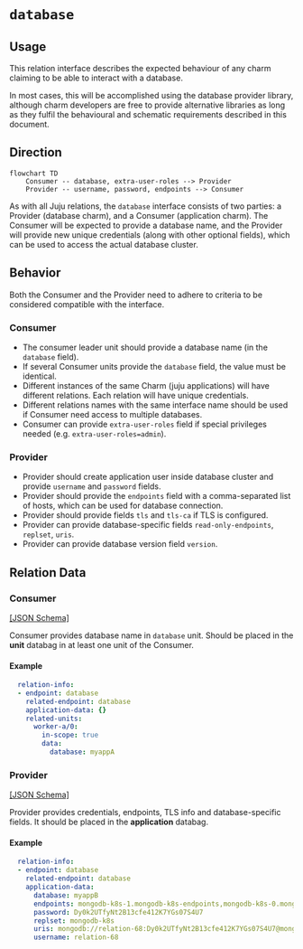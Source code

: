 # `database`

## Usage

This relation interface describes the expected behaviour of any charm claiming to be able to interact with a database.

In most cases, this will be accomplished using the database provider library, although charm developers are free to provide alternative libraries as long as they fulfil the behavioural and schematic requirements described in this document.

## Direction

```mermaid
flowchart TD
    Consumer -- database, extra-user-roles --> Provider
    Provider -- username, password, endpoints --> Consumer
```

As with all Juju relations, the `database` interface consists of two parties: a Provider (database charm), and a Consumer (application charm). The Consumer will be expected to provide a database name, and the Provider will provide new unique credentials (along with other optional fields), which can be used to access the actual database cluster.

## Behavior

Both the Consumer and the Provider need to adhere to criteria to be considered compatible with the interface.

### Consumer

- The consumer leader unit should provide a database name (in the `database` field).
- If several Consumer units provide the `database` field, the value must be identical.
- Different instances of the same Charm (juju applications) will have different relations. Each relation will have unique credentials.
- Different relations names with the same interface name should be used if Consumer need access to multiple databases.
- Consumer can provide `extra-user-roles` field if special privileges needed (e.g. `extra-user-roles=admin`).


### Provider
- Provider should create application user inside database cluster and provide `username` and `password` fields.
- Provider should provide the `endpoints` field with a comma-separated list of hosts, which can be used for database connection.
- Provider should provide fields `tls` and `tls-ca` if TLS is configured.
- Provider can provide database-specific fields `read-only-endpoints`, `replset`, `uris`.
- Provider can provide database version field `version`.

## Relation Data

### Consumer

[\[JSON Schema\]](./schemas/provider.json)

Consumer provides database name in `database` unit. Should be placed in the **unit** databag
in at least one unit of the Consumer.

#### Example

```yaml
  relation-info:
  - endpoint: database
    related-endpoint: database
    application-data: {}
    related-units:
      worker-a/0:
        in-scope: true
        data:
          database: myappA
```

### Provider

[\[JSON Schema\]](./schemas/consumer.json)

Provider provides credentials, endpoints, TLS info and database-specific fields. It should be placed in the **application** databag.


#### Example
```yaml
  relation-info:
  - endpoint: database
    related-endpoint: database
    application-data:
      database: myappB
      endpoints: mongodb-k8s-1.mongodb-k8s-endpoints,mongodb-k8s-0.mongodb-k8s-endpoints
      password: Dy0k2UTfyNt2B13cfe412K7YGs07S4U7
      replset: mongodb-k8s
      uris: mongodb://relation-68:Dy0k2UTfyNt2B13cfe412K7YGs07S4U7@mongodb-k8s-1.mongodb-k8s-endpoints,mongodb-k8s-0.mongodb-k8s-endpoints/myappB?replicaSet=mongodb-k8s&authSource=admin
      username: relation-68
```
